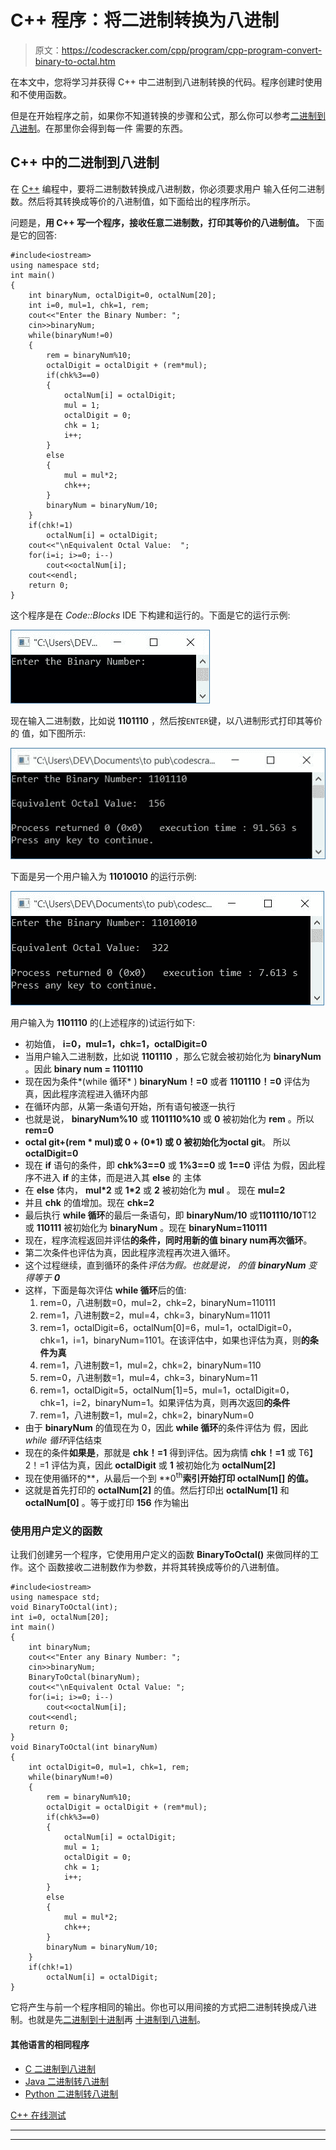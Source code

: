 # C++ 程序：将二进制转换为八进制

> 原文：<https://codescracker.com/cpp/program/cpp-program-convert-binary-to-octal.htm>

在本文中，您将学习并获得 C++ 中二进制到八进制转换的代码。程序创建时使用和不使用函数。

但是在开始程序之前，如果你不知道转换的步骤和公式，那么你可以参考[二进制到八进制](/computer-fundamental/binary-to-octal.htm)。在那里你会得到每一件 需要的东西。

## C++ 中的二进制到八进制

在 [C++](/cpp/index.htm) 编程中，要将二进制数转换成八进制数，你必须要求用户 输入任何二进制数。然后将其转换成等价的八进制值，如下面给出的程序所示。

问题是，**用 C++ 写一个程序，接收任意二进制数，打印其等价的八进制值。** 下面是它的回答:

```
#include<iostream>
using namespace std;
int main()
{
    int binaryNum, octalDigit=0, octalNum[20];
    int i=0, mul=1, chk=1, rem;
    cout<<"Enter the Binary Number: ";
    cin>>binaryNum;
    while(binaryNum!=0)
    {
        rem = binaryNum%10;
        octalDigit = octalDigit + (rem*mul);
        if(chk%3==0)
        {
            octalNum[i] = octalDigit;
            mul = 1;
            octalDigit = 0;
            chk = 1;
            i++;
        }
        else
        {
            mul = mul*2;
            chk++;
        }
        binaryNum = binaryNum/10;
    }
    if(chk!=1)
        octalNum[i] = octalDigit;
    cout<<"\nEquivalent Octal Value:  ";
    for(i=i; i>=0; i--)
        cout<<octalNum[i];
    cout<<endl;
    return 0;
}
```

这个程序是在 *Code::Blocks* IDE 下构建和运行的。下面是它的运行示例:

![C++ program convert number from binary to octal](img/7223bf37a74e2340d7307e636b5571dd.png)

现在输入二进制数，比如说 **1101110** ，然后按`ENTER`键，以八进制形式打印其等价的 值，如下图所示:

![binary to octal c++](img/7fb46210ddb43e274ab84a1ab8c3884b.png)

下面是另一个用户输入为 **11010010** 的运行示例:

![binary to octal conversion c++](img/4ad0b0f7ad384d1d290191f407a66491.png)

用户输入为 **1101110** 的(上述程序的)试运行如下:

*   初始值， **i=0，mul=1，chk=1，octalDigit=0**
*   当用户输入二进制数，比如说 **1101110** ，那么它就会被初始化为 **binaryNum** 。因此 **binary num = 1101110**
*   现在因为条件*(while 循环* ) **binaryNum！=0** 或者 **1101110！=0** 评估为 真，因此程序流程进入循环内部
*   在循环内部，从第一条语句开始，所有语句被逐一执行
*   也就是说， **binaryNum%10** 或 **1101110%10** 或 **0** 被初始化为 **rem** 。所以 **rem=0**
*   **octal git+(rem * mul)**或 **0 + (0*1)** 或 **0** 被初始化为**octal git**。 所以 **octalDigit=0**
*   现在 **if** 语句的条件，即 **chk%3==0** 或 **1%3==0** 或 **1==0** 评估 为假，因此程序不进入 **if** 的主体，而是进入其 **else** 的 主体
*   在 **else** 体内， **mul*2** 或 **1*2** 或 **2** 被初始化为 **mul** 。 现在 **mul=2**
*   并且 **chk** 的值增加。现在 **chk=2**
*   最后执行 **while 循环**的最后一条语句，即 **binaryNum/10** 或**1101110/10**T12 或 **110111** 被初始化为 **binaryNum** 。现在 **binaryNum=110111**
*   现在，程序流程返回并评估**的条件，同时用新的值 **binary num**再次循环**。
*   第二次条件也评估为真，因此程序流程再次进入循环。
*   这个过程继续，直到循环的条件*评估为假。也就是说， 的值 **binaryNum** 变得等于 **0***
*   这样，下面是每次评估 **while 循环**后的值:
    1.  rem=0，八进制数=0，mul=2，chk=2，binaryNum=110111
    2.  rem=1，八进制数=2，mul=4，chk=3，binaryNum=11011
    3.  rem=1，octalDigit=6，octalNum[0]=6，mul=1，octalDigit=0，chk=1，i=1，binaryNum=1101。在该评估中，如果也评估为真，则**的条件为真**
    4.  rem=1，八进制数=1，mul=2，chk=2，binaryNum=110
    5.  rem=0，八进制数=1，mul=4，chk=3，binaryNum=11
    6.  rem=1，octalDigit=5，octalNum[1]=5，mul=1，octalDigit=0，chk=1，i=2，binaryNum=1。如果评估为真，则再次返回**的条件**
    7.  rem=1，八进制数=1，mul=2，chk=2，binaryNum=0
*   由于 **binaryNum** 的值现在为 0，因此 **while 循环**的条件评估为 假，因此 *while 循环*评估结束
*   现在的条件**如果是**，那就是 **chk！=1** 得到评估。因为病情 **chk！=1** 或 T6】2！=1 评估为真，因此 **octalDigit** 或 **1** 被初始化为 **octalNum[2]**
*   现在使用循环的**，从最后一个到 **0<sup>th</sup>**索引开始打印 **octalNum[]** 的值。**
*   这就是首先打印的 **octalNum[2]** 的值。然后打印出 **octalNum[1]** 和 **octalNum[0]** 。等于或打印 **156** 作为输出

### 使用用户定义的函数

让我们创建另一个程序，它使用用户定义的函数 **BinaryToOctal()** 来做同样的工作。这个 函数接收二进制数作为参数，并将其转换成等价的八进制值。

```
#include<iostream>
using namespace std;
void BinaryToOctal(int);
int i=0, octalNum[20];
int main()
{
    int binaryNum;
    cout<<"Enter any Binary Number: ";
    cin>>binaryNum;
    BinaryToOctal(binaryNum);
    cout<<"\nEquivalent Octal Value: ";
    for(i=i; i>=0; i--)
        cout<<octalNum[i];
    cout<<endl;
    return 0;
}
void BinaryToOctal(int binaryNum)
{
    int octalDigit=0, mul=1, chk=1, rem;
    while(binaryNum!=0)
    {
        rem = binaryNum%10;
        octalDigit = octalDigit + (rem*mul);
        if(chk%3==0)
        {
            octalNum[i] = octalDigit;
            mul = 1;
            octalDigit = 0;
            chk = 1;
            i++;
        }
        else
        {
            mul = mul*2;
            chk++;
        }
        binaryNum = binaryNum/10;
    }
    if(chk!=1)
        octalNum[i] = octalDigit;
}
```

它将产生与前一个程序相同的输出。你也可以用间接的方式把二进制转换成八进制。也就是先[二进制到十进制](/cpp/program/cpp-program-convert-binary-to-decimal.htm)再 [十进制到八进制](/cpp/program/cpp-program-convert-decimal-to-octal.htm)。

#### 其他语言的相同程序

*   [C 二进制到八进制](/c/program/c-program-convert-binary-to-octal.htm)
*   [Java 二进制转八进制](/java/program/java-program-convert-binary-to-octal.htm)
*   [Python 二进制转八进制](/python/program/python-program-convert-binary-to-octal.htm)

[C++ 在线测试](/exam/showtest.php?subid=3)

* * *

* * *